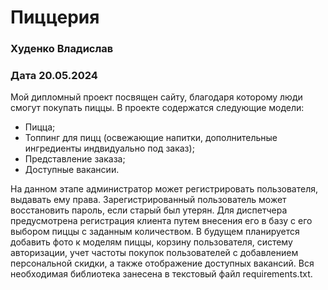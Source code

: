 # Пиццерия
### Худенко Владислав
### Дата 20.05.2024

Мой дипломный проект посвящен сайту, благодаря которому люди смогут покупать пиццы. В проекте содержатся следующие модели:

- Пицца;
- Топпинг для пицц (освежающие напитки, дополнительные ингредиенты индвидуально под заказ);
- Представление заказа;
- Доступные вакансии.

На данном этапе администратор может регистрировать пользователя, выдавать ему права. Зарегистрированный пользователь может восстановить пароль, если старый был утерян.
Для диспетчера предусмотрена регистрация клиента путем внесения его в базу с его выбором пиццы с заданным количеством.
В будущем планируется добавить фото к моделям пиццы, корзину пользователя, систему авторизации, учет частоты покупок пользователей с добавлением персональной скидки, а также отображение доступных вакансий.
Вся необходимая библиотека занесена в текстовый файл requirements.txt.